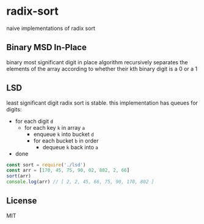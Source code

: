 # radix-sort

naive implementations of radix sort

## Binary MSD In-Place
binary most significant digit in place algorithm recursively separates the elements of the array according to whether their kth binary digit is a 0 or a 1

## LSD
least significant digit radix sort is stable. this implementation has queues for digits:

- for each digit `d`
  - for each key `k` in array `a`
    - enqueue `k` into bucket `d`
    - for each bucket `b` in order
      - dequeue `k` back into `a`
- done

```javascript
const sort = require('./lsd')
const arr = [170, 45, 75, 90, 02, 802, 2, 66]
sort(arr)
console.log(arr) // [ 2, 2, 45, 66, 75, 90, 170, 802 ]
```

## License
MIT